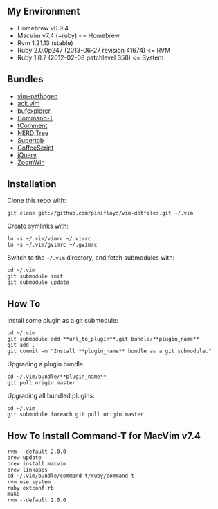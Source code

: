 ## My Environment ##

*    Homebrew v0.9.4
*    MacVim v7.4 (+ruby)                        <= Homebrew
*    Rvm 1.21.13 (stable)
*    Ruby 2.0.0p247 (2013-06-27 revision 41674) <= RVM
*    Ruby 1.8.7 (2012-02-08 patchlevel 358)     <= System

## Bundles ##

*   [vim-pathogen](https://github.com/tpope/vim-pathogen)
*   [ack.vim](https://github.com/mileszs/ack.vim)
*   [bufexplorer](https://github.com/corntrace/bufexplorer)
*   [Command-T](https://github.com/wincent/Command-T)
*   [tComment](https://github.com/vim-scripts/tComment)
*   [NERD Tree](https://github.com/scrooloose/nerdtree)
*   [Supertab](https://github.com/ervandew/supertab)
*   [CoffeeScript](https://github.com/kchmck/vim-coffee-script)
*   [jQuery](https://github.com/vim-scripts/jQuery)
*   [ZoomWin](https://github.com/vim-scripts/ZoomWin)

## Installation ##

Clone this repo with:

    git clone git://github.com/pinifloyd/vim-dotfiles.git ~/.vim

Create symlinks with:

    ln -s ~/.vim/vimrc ~/.vimrc
    ln -s ~/.vim/gvimrc ~/.gvimrc

Switch to the `~/.vim` directory, and fetch submodules with:

    cd ~/.vim
    git submodule init
    git submodule update

## How To ##

Install some plugin as a git submodule:

    cd ~/.vim
    git submodule add **url_to_plugin**.git bundle/**plugin_name**
    git add .
    git commit -m "Install **plugin_name** bundle as a git submodule."

Upgrading a plugin bundle:

    cd ~/.vim/bundle/**plugin_name**
    git pull origin master

Upgrading all bundled plugins:

    cd ~/.vim
    git submodule foreach git pull origin master

## How To Install Command-T for MacVim v7.4 ##

    rvm --default 2.0.0
    brew update
    brew install macvim
    brew linkapps
    cd ~/.vim/bundle/command-t/ruby/command-t
    rvm use system
    ruby extconf.rb
    make
    rvm --default 2.0.0
